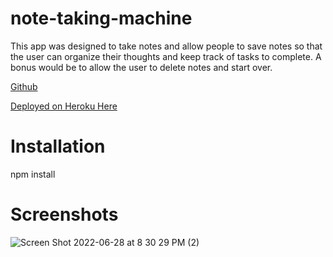 # note-taking-machine

This app was designed to take notes and allow people to save notes so that the user can organize their thoughts and keep 
track of tasks to complete. A bonus would be to allow the user to delete notes and start over. 

[Github](https://github.com/saharkichi/note-taking-machine)

[Deployed on Heroku Here](https://note-taking-machine.herokuapp.com/notes)

# Installation

npm install

# Screenshots

![Screen Shot 2022-06-28 at 8 30 29 PM (2)](https://user-images.githubusercontent.com/105219789/176326383-d9682148-c93f-4bda-8ed9-1bfbb0225a64.png)
